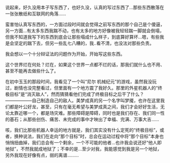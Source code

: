 说起来，好久没用本子写东西了，也好久没，认真的写过东西了…那些东西散落在一张张散纸和互联网的角落……

蛮害怕认真写东西的，一方面过段时间就会觉得之前写东西的那个自己是个傻逼，另一方面…有太多东西我踹不动，也有太多的地方好像被我轻轻踹一脚就会倒塌，但我不知道我写下的东西到底会让那些塌成什么样子，到底算好算坏…嗯，有些我是会坚定的踹下去，但另一些乱七八糟的，我..看不清，也没法对那些负责。

我会想以一个十分辩证法的问题作为开始，开始写这些东西。

这个世界烂在何处？烂在，如果这个世界一点都不烂的话，那我们就什么也不用、甚至不能再去做些什么了。

在初中玉玉的那段时间，我看见了一个叫“尼尔 机械纪元”的游戏，虽然我没玩过，剧情也没完整看过，但里面有一个地方震了我好久。那里的外星机器人的“终极目标”是“消灭敌人”，然而猜猜看他们完成了终极目标之后干了什么？——————自己制造自己的敌人。美梦成真的另一个名字叫梦魇，也许在这里我们都是叶公好龙，甚至，只有在毫无希望与美梦成真之间，我们才会好好生活，无论太靠近哪一个，都是场灾难。那些障碍是障碍，同时也是我们存在、我们同一性的基石；从那些创伤、痛苦、未完成的事中才映出了幸福、完满、万事大吉……

咳，我们比那些机器人幸运的地方就是，我们其实没有什么定死的“终极目标”，或者，换种说法，我们在走向“那个目标”时，总会在运动过程中将“那个目标”本身也悄悄扭曲掉，我们总会有一个剩余，一个不可能的他者…也许我会说还好“他人即地狱”，不然我就成地狱了；不幸的是…至少对我，我能感觉到我是另一个地狱，另外我现在好像有点，弱的离谱………
